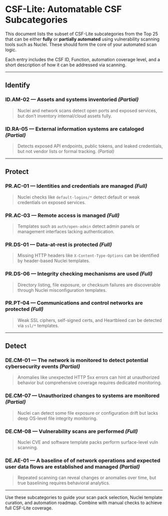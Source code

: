 # CSF-Lite: Automatable CSF Subcategories

This document lists the subset of CSF-Lite subcategories from the Top 25 that can be either **fully** or **partially automated** using vulnerability scanning tools such as Nuclei. These should form the core of your automated scan logic.

Each entry includes the CSF ID, Function, automation coverage level, and a short description of how it can be addressed via scanning.

---

## Identify

### ID.AM-02 — Assets and systems inventoried *(Partial)*

> Nuclei and network scans detect open ports and exposed services, but don’t inventory internal/cloud assets fully.

### ID.RA-05 — External information systems are cataloged *(Partial)*

> Detects exposed API endpoints, public tokens, and leaked credentials, but not vendor lists or formal tracking. *(Partial)*

---

## Protect

### PR.AC-01 — Identities and credentials are managed *(Full)*

> Nuclei checks like `default-logins/*` detect default or weak credentials on exposed services.

### PR.AC-03 — Remote access is managed *(Full)*

> Templates such as `auth/open-admin` detect admin panels or management interfaces lacking authentication.

### PR.DS-01 — Data-at-rest is protected *(Full)*

> Missing HTTP headers like `X-Content-Type-Options` can be identified by header-based Nuclei templates.

### PR.DS-06 — Integrity checking mechanisms are used *(Full)*

> Directory listing, file exposure, or checksum failures are discoverable through Nuclei misconfiguration templates.

### PR.PT-04 — Communications and control networks are protected *(Full)*

> Weak SSL ciphers, self-signed certs, and Heartbleed can be detected via `ssl/*` templates.

---

## Detect

### DE.CM-01 — The network is monitored to detect potential cybersecurity events  *(Partial)*

> Anomalies like unexpected HTTP 5xx errors can hint at unauthorized behavior but comprehensive coverage requires dedicated monitoring. 
### DE.CM-07 — Unauthorized changes to systems are monitored *(Partial)*

> Nuclei can detect some file exposure or configuration drift but lacks deep OS-level file integrity monitoring.

### DE.CM-08 — Vulnerability scans are performed *(Full)*

> Nuclei CVE and software template packs perform surface-level vuln scanning.

### DE.AE-01 — A baseline of of network operations and expected user data flows are established and managed *(Partial)*

> Repeated scanning can reveal changes or anomalies over time, but true baselining requires behavioral analytics.

---

Use these subcategories to guide your scan pack selection, Nuclei template curation, and automation roadmap. Combine with manual checks to achieve full CSF-Lite coverage.
